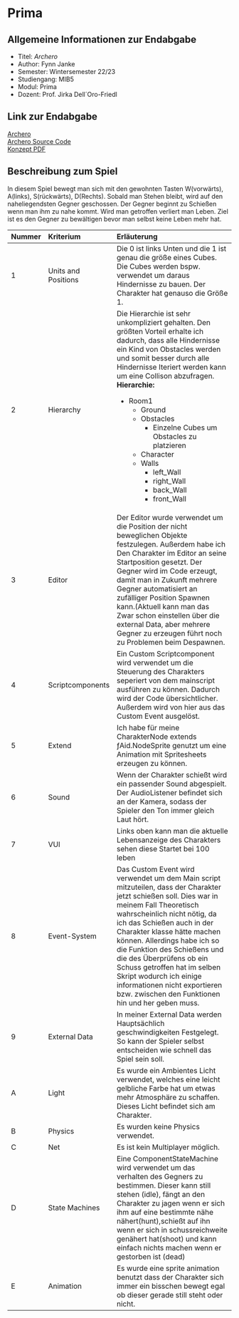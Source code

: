 # Prima

<h2> Allgemeine Informationen zur Endabgabe</h2>

<ul>
<li> Titel: <em>Archero</em></li>
<li>Author: Fynn Janke</li>
<li>Semester: Wintersemester 22/23 </li>
<li> Studiengang: MIB5</li>
<li>Modul: Prima </li>
<li>Dozent: Prof. Jirka Dell´Oro-Friedl </li>
</ul>

<h2> Link zur Endabgabe</h2>
<a href="https://jankefyn.github.io/Prima/Archero/"> Archero </a><br>
<a href="https://github.com/jankefyn/Prima/tree/main/Archero/Script"> Archero Source Code </a><br>
<a href="https://github.com/jankefyn/Prima/blob/main/Archero/Archero_Konzept.pdf"> Konzept PDF </a>

<h2> Beschreibung zum Spiel </h2>

<p> In diesem Spiel bewegt man sich mit den gewohnten Tasten W(vorwärts), A(links), S(rückwärts), D(Rechts). Sobald man Stehen bleibt, wird auf den naheliegendsten Gegner geschossen. Der Gegner beginnt zu Schießen wenn man ihm zu nahe kommt. Wird man getroffen verliert man Leben. Ziel ist es den Gegner zu bewältigen bevor man selbst keine Leben mehr hat.</p>

|Nummer   | Kriterium  |Erläuterung   |
| :------------ | :------------ | :------------ |
|1   |Units and Positions   |Die 0 ist links Unten und die 1 ist genau die größe eines Cubes. Die Cubes werden bspw. verwendet um daraus Hindernisse zu bauen. Der Charakter hat genauso die Größe 1.    |
|2 |Hierarchy   | Die Hierarchie ist sehr unkompliziert gehalten. Den größten Vorteil erhalte ich dadurch, dass alle Hindernisse ein Kind von Obstacles werden und somit besser durch alle Hindernisse Iteriert werden kann um eine Collison abzufragen. </br> <b>Hierarchie:</b><ul><li> Room1<ul><li>Ground</li><li>Obstacles<ul><li>Einzelne Cubes um Obstacles zu platzieren<ul></ul></li></ul></li><li>Character</li><li>Walls<ul><li>left_Wall</li><li>right_Wall</li><li>back_Wall</li><li>front_Wall</li></ul></li></ul></li></ul> | |
|3   |Editor   | Der Editor wurde verwendet um die Position der nicht beweglichen Objekte festzulegen. Außerdem habe ich Den Charakter im Editor an seine Startposition gesetzt. Der Gegner wird im Code erzeugt, damit man in Zukunft mehrere Gegner automatisiert an zufälliger Position Spawnen kann.(Aktuell kann man das Zwar schon einstellen über die external Data, aber mehrere Gegner zu erzeugen führt noch zu Problemen beim Despawnen.  |
|4   |Scriptcomponents   | Ein Custom Scriptcomponent wird verwendet um die Steuerung des Charakters seperiert von dem mainscript ausführen zu können. Dadurch wird der Code übersichtlicher. Außerdem wird von hier aus das Custom Event ausgelöst. |
|5   |Extend  |Ich habe für meine CharakterNode extends ƒAid.NodeSprite genutzt um eine Animation mit Spritesheets erzeugen zu können.   |
|6   |Sound   | Wenn der Charakter schießt wird ein passender Sound abgespielt. Der AudioListener befindet sich an der Kamera, sodass der Spieler den Ton immer gleich Laut hört.  |
|7   |VUI   | Links oben kann man die aktuelle Lebensanzeige des Charakters sehen diese Startet bei 100 leben   |
|8   |Event-System   | Das Custom Event wird verwendet um dem Main script mitzuteilen, dass der Charakter jetzt schießen soll. Dies war in meinem Fall Theoretisch wahrscheinlich nicht nötig, da ich das Schießen auch in der Charakter klasse hätte machen können. Allerdings habe ich so die Funktion des Schießens und die des Überprüfens ob ein Schuss getroffen hat im selben Skript wodurch ich einige informationen nicht exportieren bzw. zwischen den Funktionen hin und her geben muss.  |
|9   |External Data   | In meiner External Data werden Hauptsächlich geschwindigkeiten Festgelegt. So kann der Spieler selbst entscheiden wie schnell das Spiel sein soll.   |
|A   |Light   |Es wurde ein Ambientes Licht verwendet, welches eine leicht gelbliche Farbe hat um etwas mehr Atmosphäre zu schaffen. Dieses Licht befindet sich am Charakter.   |
|B   |Physics   | Es wurden keine Physics verwendet.  |
|C   |Net   |Es ist kein Multiplayer möglich.   |
|D  |State Machines   |Eine ComponentStateMachine wird verwendet um das verhalten des Gegners zu bestimmen. Dieser kann still stehen (idle), fängt an den Charakter zu jagen wenn er sich ihm auf eine bestimmte nähe nähert(hunt),schießt auf ihn wenn er sich in schussreichweite genähert hat(shoot) und kann einfach nichts machen wenn er gestorben ist (dead) |
|E   |Animation   |Es wurde eine sprite animation benutzt dass der Charakter sich immer ein bisschen bewegt egal ob dieser gerade still steht oder nicht.   |

